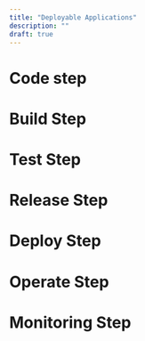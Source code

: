```yaml
---
title: "Deployable Applications"
description: ""
draft: true
---
```

# Code step


# Build Step


# Test Step


# Release Step


# Deploy Step


# Operate Step


# Monitoring Step
